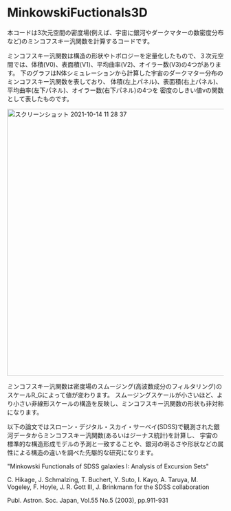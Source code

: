 # MinkowskiFuctionals3D
本コードは3次元空間の密度場(例えば、宇宙に銀河やダークマターの数密度分布など)のミンコフスキー汎関数を計算するコードです。

ミンコフスキー汎関数は構造の形状やトポロジーを定量化したもので、３次元空間では、体積(V0)、表面積(V1)、平均曲率(V2)、オイラー数(V3)の4つがあります。
下のグラフはN体シミュレーションから計算した宇宙のダークマター分布のミンコフスキー汎関数を表しており、
体積(左上パネル)、表面積(右上パネル)、平均曲率(左下パネル)、オイラー数(右下パネル)の4つを
密度のしきい値νの関数として表したものです。

<img width="621" alt="スクリーンショット 2021-10-14 11 28 37" src="https://user-images.githubusercontent.com/86592645/137240401-e46f22c4-402a-49d6-989b-e21a5d8cc627.png">

ミンコフスキー汎関数は密度場のスムージング(高波数成分のフィルタリング)のスケールR_Gによって値が変わります。
スムージングスケールが小さいほど、より小さい非線形スケールの構造を反映し、ミンコフスキー汎関数の形状も非対称になります。

以下の論文ではスローン・デジタル・スカイ・サーベイ(SDSS)で観測された銀河データからミンコフスキー汎関数(あるいはジーナス統計)を計算し、
宇宙の標準的な構造形成モデルの予測と一致することや、銀河の明るさや形状などの属性による構造の違いを調べた先駆的な研究になります。

"Minkowski Functionals of SDSS galaxies I: Analysis of Excursion Sets"

C. Hikage, J. Schmalzing, T. Buchert, Y. Suto, I. Kayo, A. Taruya,
M. Vogeley, F. Hoyle, J. R. Gott III, J. Brinkmann for the SDSS collaboration

Publ. Astron. Soc. Japan, Vol.55 No.5 (2003), pp.911-931 
